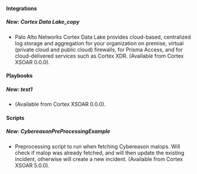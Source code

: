 
#### Integrations
##### New: Cortex Data Lake_copy
- Palo Alto Networks Cortex Data Lake provides cloud-based, centralized log storage and aggregation for your organization on premise, virtual (private cloud and public cloud) firewalls, for Prisma Access, and for cloud-delivered services such as Cortex XDR. (Available from Cortex XSOAR 0.0.0).

#### Playbooks
##### New: test1
-  (Available from Cortex XSOAR 0.0.0).

#### Scripts
##### New: CybereasonPreProcessingExample
- Preprocessing script to run when fetching Cybereason malops.
Will check if malop was already fetched, and will then update the existing incident, otherwise will create a new incident. (Available from Cortex XSOAR 5.0.0).
